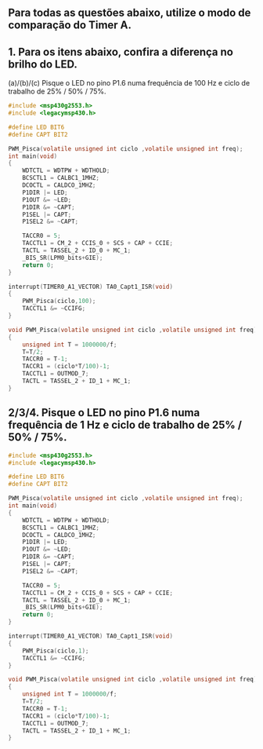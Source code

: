 ## Para todas as questões abaixo, utilize o modo de comparação do Timer A.

## 1. Para os itens abaixo, confira a diferença no brilho do LED.
	
(a)/(b)/(c) Pisque o LED no pino P1.6 numa frequência de 100 Hz e ciclo de trabalho de 25% / 50% / 75%.	

```C
#include <msp430g2553.h>
#include <legacymsp430.h> 

#define LED BIT6
#define CAPT BIT2

PWM_Pisca(volatile unsigned int ciclo ,volatile unsigned int freq);	
int main(void)
{
	WDTCTL = WDTPW + WDTHOLD;
	BCSCTL1 = CALBC1_1MHZ;
	DCOCTL = CALDCO_1MHZ;
	P1DIR |= LED;
	P1OUT &= ~LED;
	P1DIR &= ~CAPT;
	P1SEL |= CAPT;
	P1SEL2 &= ~CAPT;

	TACCR0 = 5;
	TACCTL1 = CM_2 + CCIS_0 + SCS + CAP + CCIE;
	TACTL = TASSEL_2 + ID_0 + MC_1;
	_BIS_SR(LPM0_bits+GIE);
	return 0;
}

interrupt(TIMER0_A1_VECTOR) TA0_Capt1_ISR(void)
{
	PWM_Pisca(ciclo,100);
	TACCTL1 &= ~CCIFG;
}

void PWM_Pisca(volatile unsigned int ciclo ,volatile unsigned int freq)
{	
    unsigned int T = 1000000/f;
    T=T/2;
    TACCR0 = T-1;
    TACCR1 = (ciclo*T/100)-1;
    TACCTL1 = OUTMOD_7;
    TACTL = TASSEL_2 + ID_1 + MC_1;
}
```

## 2/3/4. Pisque o LED no pino P1.6 numa frequência de 1 Hz e ciclo de trabalho de 25% / 50% / 75%.

```C
#include <msp430g2553.h>
#include <legacymsp430.h> 

#define LED BIT6
#define CAPT BIT2

PWM_Pisca(volatile unsigned int ciclo ,volatile unsigned int freq);	
int main(void)
{
	WDTCTL = WDTPW + WDTHOLD;
	BCSCTL1 = CALBC1_1MHZ;
	DCOCTL = CALDCO_1MHZ;
	P1DIR |= LED;
	P1OUT &= ~LED;
	P1DIR &= ~CAPT;
	P1SEL |= CAPT;
	P1SEL2 &= ~CAPT;

	TACCR0 = 5;
	TACCTL1 = CM_2 + CCIS_0 + SCS + CAP + CCIE;
	TACTL = TASSEL_2 + ID_0 + MC_1;
	_BIS_SR(LPM0_bits+GIE);
	return 0;
}

interrupt(TIMER0_A1_VECTOR) TA0_Capt1_ISR(void)
{
	PWM_Pisca(ciclo,1);
	TACCTL1 &= ~CCIFG;
}

void PWM_Pisca(volatile unsigned int ciclo ,volatile unsigned int freq)
{	
    unsigned int T = 1000000/f;
    T=T/2;
    TACCR0 = T-1;
    TACCR1 = (ciclo*T/100)-1;
    TACCTL1 = OUTMOD_7;
    TACTL = TASSEL_2 + ID_1 + MC_1;
}
```

